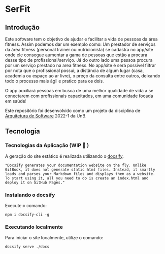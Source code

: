 # SerFit

## Introdução

Este software tem o objetivo de ajudar e facilitar a vida de pessoas da área fitness. Assim podemos dar um exemplo como: Um prestador de serviços da área fitness (personal trainer ou nutricionista) se cadastra no app/site onde ele consegue aumentar a gama de pessoas que estão a procura desse tipo de profissional/serviço. Já do outro lado uma pessoa procura por um serviço prestado na area fitness. No app/site é será possível filtrar por nota que o profissional possui, a distância de algum lugar (casa, academia ou espaço ao ar livre), o preço da consulta entre outros, deixando todo o processo mais ágil e pratico para os dois.

O app auxiliará pessoas em busca de uma melhor qualidade de vida a se conectarem com profissionais capacitados, em uma comunidade focada em saúde!

Este repositório foi desenvolvido como um projeto da disciplina de [Arquitetura de Software](https://github.com/UnBArqDsw2022-1/)  2022-1 da UnB.

## Tecnologia

### Tecnologias da Aplicação (WIP :construction: )

A geração do site estático é realizada utilizando o [docsify](https://docsify.js.org/).

```shell
"Docsify generates your documentation website on the fly. Unlike GitBook, it does not generate static html files. Instead, it smartly loads and parses your Markdown files and displays them as a website. To start using it, all you need to do is create an index.html and deploy it on GitHub Pages."
```

### Instalando o docsify

Execute o comando:

```shell
npm i docsify-cli -g
```

### Executando localmente

Para iniciar o site localmente, utilize o comando:

```shell
docsify serve ./docs
```
